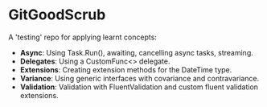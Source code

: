 # GitGoodScrub

A 'testing' repo for applying learnt concepts:
- **Async**: Using Task.Run(), awaiting, cancelling async tasks, streaming.
- **Delegates**: Using a CustomFunc<> delegate.
- **Extensions**: Creating extension methods for the DateTime type.
- **Variance**: Using generic interfaces with covariance and contravariance.
- **Validation**: Validation with FluentValidation and custom fluent validation extensions.
